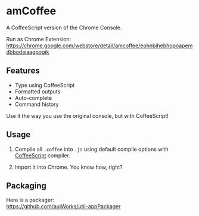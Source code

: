 amCoffee
========

A CoffeeScript version of the Chrome Console.

Run as Chrome Extension:  
https://chrome.google.com/webstore/detail/amcoffee/eohnbihebhopoapemdbbodaiaagpogik

Features
--------

* Type using CoffeeScript
* Formatted outputs
* Auto-complete
* Command history

Use it the way you use the original console, but with CoffeeScript!

Usage
-----

1. Compile all `.coffee` into `.js` using default compile options
with [CoffeeScript](http://coffeescript.org/) compiler.

2. Import it into Chrome. You know how, right?

Packaging
---------

Here is a packager:  
https://github.com/auiWorks/util-appPackager
